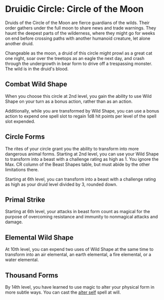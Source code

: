 # Druidic Circle: Circle of the Moon
Druids of the Circle of the Moon are fierce guardians of the wilds. Their order gathers under the full moon to share news and trade warnings. They haunt the deepest parts of the wilderness, where they might go for weeks on end before crossing paths with another humanoid creature, let alone another druid.

Changeable as the moon, a druid of this circle might prowl as a great cat one night, soar over the treetops as an eagle the next day, and crash through the undergrowth in bear form to drive off a trespassing monster. The wild is in the druid's blood.

## Combat Wild Shape
When you choose this circle at 2nd level, you gain the ability to use Wild Shape on your turn as a bonus action, rather than as an action.

Additionally, while you are transformed by Wild Shape, you can use a bonus action to expend one spell slot to regain 1d8 hit points per level of the spell slot expended.

## Circle Forms
The rites of your circle grant you the ability to transform into more dangerous animal forms. Starting at 2nd level, you can use your Wild Shape to transform into a beast with a challenge rating as high as 1. You ignore the Max. CR column of the Beast Shapes table, but must abide by the other limitations there.

Starting at 6th level, you can transform into a beast with a challenge rating as high as your druid level divided by 3, rounded down.

## Primal Strike
Starting at 6th level, your attacks in beast form count as magical for the purpose of overcoming resistance and immunity to nonmagical attacks and damage.

## Elemental Wild Shape
At 10th level, you can expend two uses of Wild Shape at the same time to transform into an air elemental, an earth elemental, a fire elemental, or a water elemental.

## Thousand Forms
By 14th level, you have learned to use magic to alter your physical form in more subtle ways. You can cast the [alter self](../../Magic/Spells/alter-self.md) spell at will.
